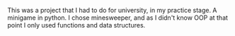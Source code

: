 This was a project that I had to do for university, in my practice stage. 
A minigame in python. I chose minesweeper, and as I didn't know OOP at that point I only used functions and data structures.
